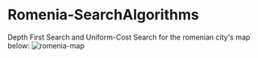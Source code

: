# Romenia-SearchAlgorithms
Depth First Search and Uniform-Cost Search for the romenian city's map below: 
![romenia-map](https://user-images.githubusercontent.com/88439122/144261670-d2bd8f78-db6e-4e91-a529-56a096033eb9.png)

